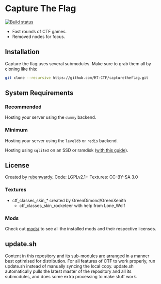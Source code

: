 # Capture The Flag

[![Build status](https://github.com/MT-CTF/capturetheflag/workflows/build/badge.svg)](https://github.com/MT-CTF/capturetheflag/actions)

* Fast rounds of CTF games.
* Removed nodes for focus.

## Installation

Capture the flag uses several submodules. Make sure to grab them all by cloning like this:

```sh
git clone --recursive https://github.com/MT-CTF/capturetheflag.git
```

## System Requirements

### Recommended

Hosting your server using the `dummy` backend.

### Minimum

Hosting your server using the `leveldb` or `redis` backend.

Hosting using `sqlite3` on an SSD or ramdisk ([with this guide](https://forum.minetest.net/viewtopic.php?f=10&t=9588)).

## License

Created by [rubenwardy](https://rubenwardy.com/).
Code: LGPLv2.1+
Textures: CC-BY-SA 3.0

### Textures

* ctf_classes_skin_* created by GreenDimond/GreenXenith
    * ctf_classes_skin_rocketeer with help from Lone_Wolf

### Mods

Check out [mods/](mods/) to see all the installed mods and their respective licenses.

## update.sh

Content in this repository and its sub-modules are arranged in a manner best optimised for distribution. For all features of CTF to work properly, run update.sh instead of manually syncing the local copy. update.sh automatically pulls the latest master of the repository and all its submodules, and does some extra processing to make stuff work.
